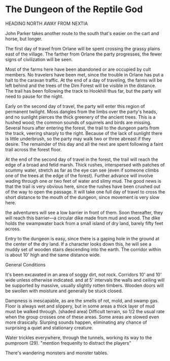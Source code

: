 # The Dungeon of the Reptile God

HEADING NORTH AWAY FROM NEXTIA

John Parker takes another route to the south that's easier on the cart and horse,
but longer.

The first day of travel from Orlane will be spent crossing the grassy
plains east of the village. The farther from Orlane the party
progresses, the fewer signs of civilization will be seen.

Most of the farms here have been abandoned or are occupied by cult
members. No travelers have been met, since the trouble in Orlane has
put a halt to the caravan traffic. At the end of a day of traveling,
the farms will be left behind and the trees of the Dim Forest will be
visible in the distance. The trail has been following the track to
Hookhill thus far, but the party will need to pause for the night.


Early on the second day of travel, the party will enter this region of
permanent twilight. Moss dangles from the limbs over the party's
heads, and no sunlight pierces the thick greenery of the ancient
trees. This is a hushed wood; the common sounds of squirrels and birds
are missing. Several hours after entering the forest, the trail to the
dungeon parts from the track, veering sharply to the right. Because of
the lack of sunlight there is little underbrush, so the party may walk
two or three abreast if they desire. The remainder of this day and all
the next are spent following a faint trail across the forest floor.

At the end of the second day of travel in the forest, the trail will
reach the edge of a broad and fetid marsh. Thick rushes, interspersed
with patches of scummy water, stretch as far as the eye can see (even
if someone climbs one of the trees at the edge of the forest). Further
advance will involve wading through one or two feet of water and slimy
mud. The good news is that the trail is very obvious here, since the
rushes have been crushed out of the way to open the passage. It will
take one full day of travel to cross the short distance to the mouth
of the dungeon, since movement is very slow here.



the adventurers will see a low barrier in front of them. Soon
thereafter, they will reach this barrier—a circular dike made from mud
and wood. The dike holds the swampwater back from a small island of
dry land, barely fifty feet across.

Entry to the dungeon is easy, since there is a gaping hole in the
ground at the center of the dry land. If a character looks down this,
he will see a muddy set of wooden stairs descending into the
earth. The corridor within is about 10' high and the same distance
wide.


General Conditions

It's been excavated in an area of soggy dirt, not rock.
Corridors 10' and 10' wide unless otherwise indicated.
and at 5' intervals the walls and ceiling will be supported by massive,
usually slightly rotten timbers.
Wooden doors will be swollen with moisture and generally be stuck closed.

Dampness is inescapable, as are the smells of rot, mold, and swamp gas.
Floor is always wet and slippery, but in some areas a thick layer of mud
must be walked through. (shaded area)  Difficult terrain, so 1/2 the usual rate
when the group crosses one of these areas. Some areas are slowed even more
drasically.  Slurping sounds happen, eliminating any chance of surprising a 
quiet and stationary creature.

Water trickles everywhere, through the tunnels, working its way to the
pumproom (29). "mention frequenlty to distract the players"

There's wandering monsters and monster tables.


